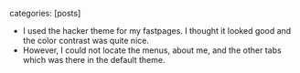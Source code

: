 categories: [posts]


- I used the hacker theme for my fastpages. I thought it looked good and the color contrast was quite nice.
- However, I could not locate the menus, about me, and the other tabs which was there in the default theme.